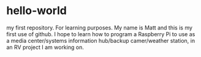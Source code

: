 # hello-world
my first repository.  For learning purposes.
My name is Matt and this is my first use of github.  I hope to learn how to program a Raspberry Pi to use as a media center/systems information hub/backup camer/weather station, in an RV project I am working on.
